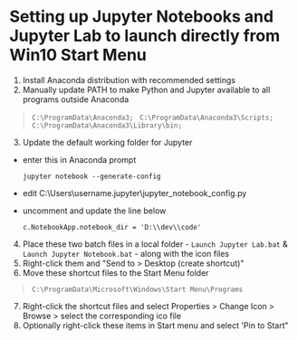 # Setting up Jupyter Notebooks and Jupyter Lab to launch directly from Win10 Start Menu

1. Install Anaconda distribution with recommended settings
2. Manually update PATH to make Python and Jupyter available to all programs outside Anaconda

> `C:\ProgramData\Anaconda3; `
> `C:\ProgramData\Anaconda3\Scripts; `
> `C:\ProgramData\Anaconda3\Library\bin; `

3. Update the default working folder for Jupyter
  - enter this in Anaconda prompt
  
      `jupyter notebook --generate-config`
    
  - edit C:\Users\username\.jupyter\jupyter_notebook_config.py
  - uncomment and update the line below
  
      `c.NotebookApp.notebook_dir = 'D:\\dev\\code'`

4. Place these two batch files in a local folder -  `Launch Jupyter Lab.bat` & `Launch Jupyter Notebook.bat` - along with the icon files
5. Right-click them and "Send to > Desktop (create shortcut)"
6. Move these shortcut files to the Start Menu folder
> `C:\ProgramData\Microsoft\Windows\Start Menu\Programs`
7. Right-click the shortcut files and select Properties > Change Icon > Browse > select the corresponding ico file
8. Optionally right-click these items in Start menu and select 'Pin to Start"
